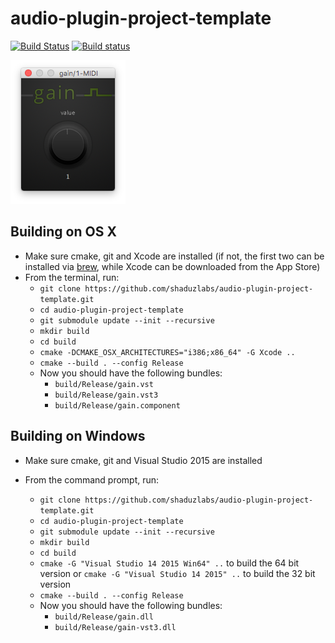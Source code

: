 # audio-plugin-project-template #
[![Build Status](https://travis-ci.org/shaduzlabs/audio-plugin-project-template.svg?branch=master)](https://travis-ci.org/shaduzlabs/audio-plugin-project-template) [![Build status](https://ci.appveyor.com/api/projects/status/i0wh7uibh7m9uem9/branch/master?svg=true)](https://ci.appveyor.com/project/shaduzlabs/audio-plugin-project-template/branch/master)

![The plugin UI](support/images/screenshot.png)

## Building on OS X ##
- Make sure cmake, git and Xcode are installed (if not, the first two can be installed via [brew][dbaaa0fa], while Xcode can be downloaded from the App Store)
- From the terminal, run:
  - `git clone https://github.com/shaduzlabs/audio-plugin-project-template.git`
  - `cd audio-plugin-project-template`
  - `git submodule update --init --recursive`
  - `mkdir build`
  - `cd build`
  - `cmake -DCMAKE_OSX_ARCHITECTURES="i386;x86_64" -G Xcode ..`
  - `cmake --build . --config Release`
  - Now you should have the following bundles:
    - `build/Release/gain.vst`
    - `build/Release/gain.vst3`
    - `build/Release/gain.component`

## Building on Windows ##
- Make sure cmake, git and Visual Studio 2015 are installed
- From the command prompt, run:
  - `git clone https://github.com/shaduzlabs/audio-plugin-project-template.git`
  - `cd audio-plugin-project-template`
  - `git submodule update --init --recursive`
  - `mkdir build`
  - `cd build`
  - `cmake -G "Visual Studio 14 2015 Win64" ..` to build the 64 bit version or `cmake -G "Visual Studio 14 2015" ..` to build the 32 bit version
  - `cmake --build . --config Release`
  - Now you should have the following bundles:
    - `build/Release/gain.dll`
    - `build/Release/gain-vst3.dll`

  [dbaaa0fa]: https://brew.sh "Install brew"
